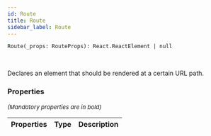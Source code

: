 ```yaml
---
id: Route
title: Route
sidebar_label: Route
---
```


```tsx
Route(_props: RouteProps): React.ReactElement | null
```
<br/>

Declares an element that should be rendered at a certain URL path.

### Properties

<font size="2"><i>(Mandatory properties are in bold)</i></font>

| Properties | Type | Description |
| --------- | ---- | ----------- |
